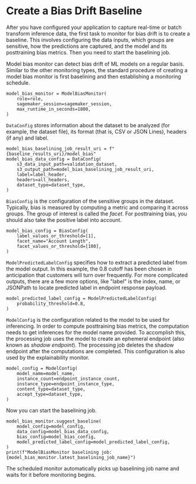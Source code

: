 # Create a Bias Drift Baseline<a name="clarify-model-monitor-bias-drift-baseline"></a>

After you have configured your application to capture real\-time or batch transform inference data, the first task to monitor for bias drift is to create a baseline\. This involves configuring the data inputs, which groups are sensitive, how the predictions are captured, and the model and its posttraining bias metrics\. Then you need to start the baselining job\.

Model bias monitor can detect bias drift of ML models on a regular basis\. Similar to the other monitoring types, the standard procedure of creating a model bias monitor is first baselining and then establishing a monitoring schedule\.

```
model_bias_monitor = ModelBiasMonitor(
    role=role,
    sagemaker_session=sagemaker_session,
    max_runtime_in_seconds=1800,
)
```

`DataConfig` stores information about the dataset to be analyzed \(for example, the dataset file\), its format \(that is, CSV or JSON Lines\), headers \(if any\) and label\.

```
model_bias_baselining_job_result_uri = f"{baseline_results_uri}/model_bias"
model_bias_data_config = DataConfig(
    s3_data_input_path=validation_dataset,
    s3_output_path=model_bias_baselining_job_result_uri,
    label=label_header,
    headers=all_headers,
    dataset_type=dataset_type,
)
```

`BiasConfig` is the configuration of the sensitive groups in the dataset\. Typically, bias is measured by computing a metric and comparing it across groups\. The group of interest is called the *facet*\. For posttraining bias, you should also take the positive label into account\.

```
model_bias_config = BiasConfig(
    label_values_or_threshold=[1],
    facet_name="Account Length",
    facet_values_or_threshold=[100],
)
```

`ModelPredictedLabelConfig` specifies how to extract a predicted label from the model output\. In this example, the 0\.8 cutoff has been chosen in anticipation that customers will turn over frequently\. For more complicated outputs, there are a few more options, like "label" is the index, name, or JSONPath to locate predicted label in endpoint response payload\.

```
model_predicted_label_config = ModelPredictedLabelConfig(
    probability_threshold=0.8,
)
```

`ModelConfig` is the configuration related to the model to be used for inferencing\. In order to compute posttraining bias metrics, the computation needs to get inferences for the model name provided\. To accomplish this, the processing job uses the model to create an ephemeral endpoint \(also known as *shadow endpoint*\)\. The processing job deletes the shadow endpoint after the computations are completed\. This configuration is also used by the explainability monitor\.

```
model_config = ModelConfig(
    model_name=model_name,
    instance_count=endpoint_instance_count,
    instance_type=endpoint_instance_type,
    content_type=dataset_type,
    accept_type=dataset_type,
)
```

Now you can start the baselining job\.

```
model_bias_monitor.suggest_baseline(
    model_config=model_config,
    data_config=model_bias_data_config,
    bias_config=model_bias_config,
    model_predicted_label_config=model_predicted_label_config,
)
print(f"ModelBiasMonitor baselining job: {model_bias_monitor.latest_baselining_job_name}")
```

The scheduled monitor automatically picks up baselining job name and waits for it before monitoring begins\.
